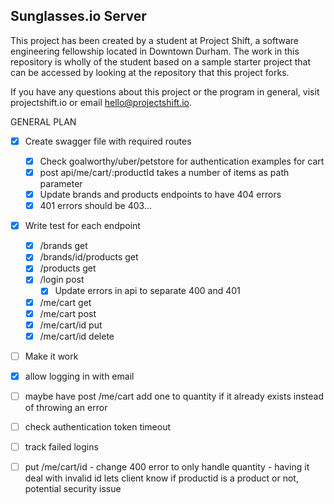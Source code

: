 ## Sunglasses.io Server

This project has been created by a student at Project Shift, a software engineering fellowship located in Downtown Durham.  The work in this repository is wholly of the student based on a sample starter project that can be accessed by looking at the repository that this project forks.

If you have any questions about this project or the program in general, visit projectshift.io or email hello@projectshift.io.


GENERAL PLAN
- [X] Create swagger file with required routes
  - [X] Check goalworthy/uber/petstore for authentication examples for cart
  - [X] post api/me/cart/:productId takes a number of items as path parameter
  - [X] Update brands and products endpoints to have 404 errors
  - [X] 401 errors should be 403...
- [X] Write test for each endpoint
  - [X] /brands get
  - [X] /brands/id/products get
  - [X] /products get
  - [X] /login post
    - [X] Update errors in api to separate 400 and 401
  - [X] /me/cart get
  - [X] /me/cart post
  - [X] /me/cart/id put
  - [X] /me/cart/id delete
- [ ] Make it work

- [X] allow logging in with email
- [ ] maybe have post /me/cart add one to quantity if it already exists instead of throwing an error
- [ ] check authentication token timeout
- [ ] track failed logins
- [ ] put /me/cart/id - change 400 error to only handle quantity - having it deal with invalid id lets client know if productid is a product or not, potential security issue
